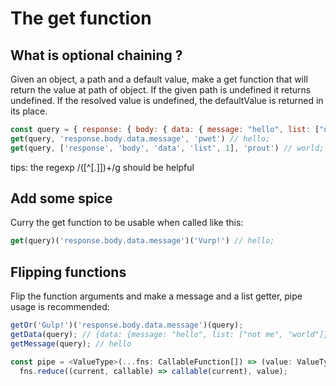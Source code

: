 # The get function

## What is optional chaining ?

Given an object, a path and a default value, make a get function that will return the value at path of object.
If the given path is undefined it returns undefined.
If the resolved value is undefined, the defaultValue is returned in its place.

```js
const query = { response: { body: { data: { message: "hello", list: ["not me", "world"] } } } };
get(query, 'response.body.data.message', 'pwet') // hello;
get(query, ['response', 'body', 'data', 'list', 1], 'prout') // world;
```

tips: the regexp /([^[.\]])+/g should be helpful

## Add some spice

Curry the get function to be usable when called like this:

```js
get(query)('response.body.data.message')('Vurp!') // hello;
```

## Flipping functions

Flip the function arguments and make a message and a list getter, pipe usage is recommended:

```js
getOr('Gulp!')('response.body.data.message')(query);
getData(query); // {data: {message: "hello", list: ["not me", "world"]}}
getMessage(query); // hello
```

```js
const pipe = <ValueType>(...fns: CallableFunction[]) => (value: ValueType) => 
  fns.reduce((current, callable) => callable(current), value);
```
